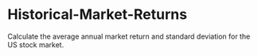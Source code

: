 # Historical-Market-Returns
Calculate the average annual market return and standard deviation for the US stock market.
